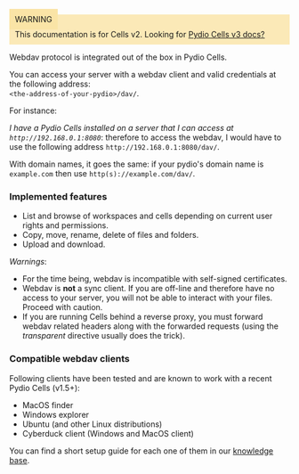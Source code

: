 
<div style="background-color: #fbe9b7;font-size: 14px;">
<span style="background-color: #fae4a6;padding: 10px;">WARNING</span>
<span style="padding: 10px;display: inline-block;">This documentation is for Cells v2. Looking for <a href="https://pydio.com/en/docs/cells/v3/quick-start">Pydio Cells v3 docs?</a></span>
</div>




Webdav protocol is integrated out of the box in Pydio Cells.

You can access your server with a webdav client and valid credentials at the following address:   
`<the-address-of-your-pydio>/dav/`.

For instance:

_I have a Pydio Cells installed on a server that I can access at `http://192.168.0.1:8080`_: therefore to access the webdav, I would have to use the following address `http://192.168.0.1:8080/dav/`.  

With domain names, it goes the same: if your pydio's domain name is `example.com` then use `http(s)://example.com/dav/`.

### Implemented features

- List and browse of workspaces and cells depending on current user rights and permissions.
- Copy, move, rename, delete of files and folders.
- Upload and download.

*Warnings*:

- For the time being, webdav is incompatible with self-signed certificates.
- Webdav is **not** a sync client. If you are off-line and therefore have no access to your server, you will not be able to interact with your files. Proceed with caution.
- If you are running Cells behind a reverse proxy, you must forward webdav related headers along with the forwarded requests (using the _transparent_ directive usually does the trick).

### Compatible webdav clients

Following clients have been tested and are known to work with a recent Pydio Cells (v1.5+):

- MacOS finder
- Windows explorer
- Ubuntu (and other Linux distributions)
- Cyberduck client (Windows and MacOS client)

You can find a short setup guide for each one of them in our [knowledge base](https://pydio.com/en/docs/kb/miscellaneous/use-webdav-clients).
